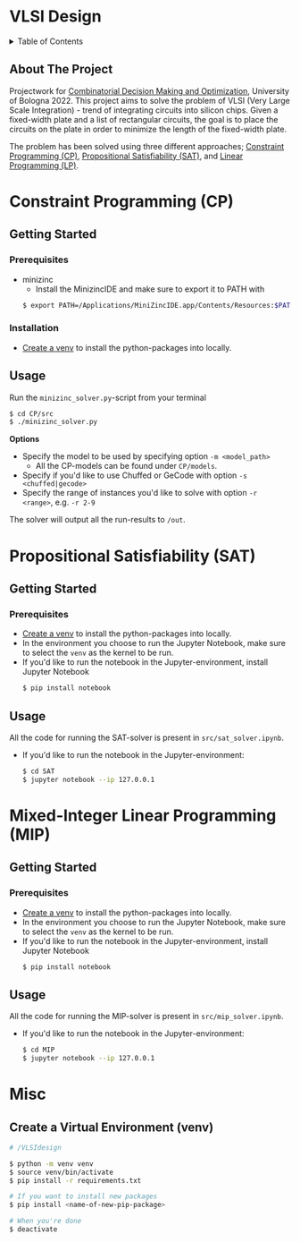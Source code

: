 # VLSI Design

<!-- TABLE OF CONTENTS -->
<details>
  <summary>Table of Contents</summary>
  <ol>
    <li>
      <a href="#about-the-project">About The Project</a>
    </li>
    <li>
      <a href="#constraint-programming-cp">Constraint Programming (CP)</a>
    </li>
    <li>
      <a href="#propositional-satisfiability-sat">Propositional Satisfiability (SAT)</a>
    </li>
    <li>
      <a href="#linear-programming-lp">Linear Programming (LP)</a>
    </li>
    <li>
      <a href="#misc">Misc</a>
    </li>
  </ol>
</details>

## About The Project

Projectwork for [Combinatorial Decision Making and Optimization](https://www.unibo.it/en/teaching/course-unit-catalogue/course-unit/2021/446597), University of Bologna 2022. This project aims to solve the problem of VLSI (Very Large Scale Integration) - trend of integrating circuits into silicon chips. Given a fixed-width plate and a list of rectangular circuits, the goal is to place the circuits on the plate in order to minimize the length of the fixed-width plate.

The problem has been solved using three different approaches; [Constraint Programming (CP)](#constraint-programming-cp), [Propositional Satisfiability (SAT)](#propositional-satisfiability-sat), and [Linear Programming (LP)](#linear-programming-lp).

# Constraint Programming (CP)

## Getting Started

### Prerequisites

- minizinc
  - Install the MinizincIDE and make sure to export it to PATH with
  ```sh
  $ export PATH=/Applications/MiniZincIDE.app/Contents/Resources:$PATH
  ```

### Installation

- [Create a venv](#create-a-virtual-environment-venv) to install the python-packages into locally.

## Usage

Run the `minizinc_solver.py`-script from your terminal

```sh
$ cd CP/src
$ ./minizinc_solver.py
```

**Options**

- Specify the model to be used by specifying option `-m <model_path>`
  - All the CP-models can be found under `CP/models`.
- Specify if you'd like to use Chuffed or GeCode with option `-s <chuffed|gecode>`
- Specify the range of instances you'd like to solve with option `-r <range>`, e.g. `-r 2-9`

The solver will output all the run-results to `/out`.

# Propositional Satisfiability (SAT)

## Getting Started

### Prerequisites

- [Create a venv](#create-a-virtual-environment-venv) to install the python-packages into locally.
- In the environment you choose to run the Jupyter Notebook, make sure to select the `venv` as the kernel to be run.
- If you'd like to run the notebook in the Jupyter-environment, install Jupyter Notebook
  ```sh
  $ pip install notebook
  ```

## Usage

All the code for running the SAT-solver is present in `src/sat_solver.ipynb`.

- If you'd like to run the notebook in the Jupyter-environment:
  ```sh
  $ cd SAT
  $ jupyter notebook --ip 127.0.0.1
  ```

# Mixed-Integer Linear Programming (MIP)

## Getting Started

### Prerequisites
- [Create a venv](#create-a-virtual-environment-venv) to install the python-packages into locally.
- In the environment you choose to run the Jupyter Notebook, make sure to select the `venv` as the kernel to be run.
- If you'd like to run the notebook in the Jupyter-environment, install Jupyter Notebook
  ```sh
  $ pip install notebook
  ```

## Usage

All the code for running the MIP-solver is present in `src/mip_solver.ipynb`.

- If you'd like to run the notebook in the Jupyter-environment:
  ```sh
  $ cd MIP
  $ jupyter notebook --ip 127.0.0.1
  ```

# Misc

## Create a Virtual Environment (venv)

```bash
# /VLSIdesign

$ python -m venv venv
$ source venv/bin/activate
$ pip install -r requirements.txt

# If you want to install new packages
$ pip install <name-of-new-pip-package>

# When you're done
$ deactivate
```
